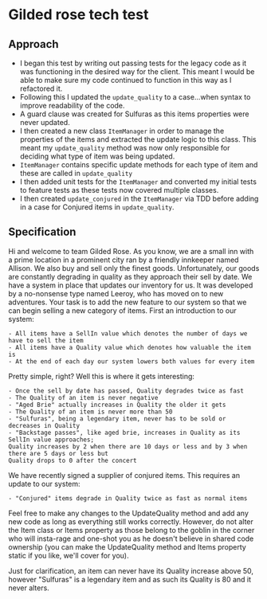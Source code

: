 # Gilded rose tech test

## Approach
* I began this test by writing out passing tests for the legacy code as it was functioning in the desired way for the client. This meant I would be able to make sure my code continued to function in this way as I refactored it.
* Following this I updated the `update_quality` to a case...when syntax to improve readability of the code.
* A guard clause was created for Sulfuras as this items properties were never updated.
* I then created a new class `ItemManager` in order to manage the properties of the items and extracted the update logic to this class. This meant my `update_quality` method was now only responsible for deciding what type of item was being updated.
* `ItemManager` contains specific update methods for each type of item and these are called in `update_quality`
* I then added unit tests for the `ItemManager` and converted my initial tests to feature tests as these tests now covered multiple classes.
* I then created `update_conjured` in the `ItemManager` via TDD before adding in a case for Conjured items in `update_quality`.

## Specification

Hi and welcome to team Gilded Rose. As you know, we are a small inn with a prime location in a
prominent city ran by a friendly innkeeper named Allison. We also buy and sell only the finest goods.
Unfortunately, our goods are constantly degrading in quality as they approach their sell by date. We
have a system in place that updates our inventory for us. It was developed by a no-nonsense type named
Leeroy, who has moved on to new adventures. Your task is to add the new feature to our system so that
we can begin selling a new category of items. First an introduction to our system:

	- All items have a SellIn value which denotes the number of days we have to sell the item
	- All items have a Quality value which denotes how valuable the item is
	- At the end of each day our system lowers both values for every item

Pretty simple, right? Well this is where it gets interesting:

	- Once the sell by date has passed, Quality degrades twice as fast
	- The Quality of an item is never negative
	- "Aged Brie" actually increases in Quality the older it gets
	- The Quality of an item is never more than 50
	- "Sulfuras", being a legendary item, never has to be sold or decreases in Quality
	- "Backstage passes", like aged brie, increases in Quality as its SellIn value approaches;
	Quality increases by 2 when there are 10 days or less and by 3 when there are 5 days or less but
	Quality drops to 0 after the concert

We have recently signed a supplier of conjured items. This requires an update to our system:

	- "Conjured" items degrade in Quality twice as fast as normal items

Feel free to make any changes to the UpdateQuality method and add any new code as long as everything
still works correctly. However, do not alter the Item class or Items property as those belong to the
goblin in the corner who will insta-rage and one-shot you as he doesn't believe in shared code
ownership (you can make the UpdateQuality method and Items property static if you like, we'll cover
for you).

Just for clarification, an item can never have its Quality increase above 50, however "Sulfuras" is a
legendary item and as such its Quality is 80 and it never alters.
